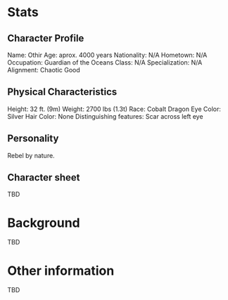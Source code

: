 <!-- TITLE: Othir The Sea Serpent -->
<!-- SUBTITLE: A quick summary of Othir The Sea Serpent -->

# Stats
## Character Profile
Name: Othir
Age: aprox. 4000 years
Nationality: N/A
Hometown: N/A
Occupation: Guardian of the Oceans
Class: N/A
Specialization: N/A
Alignment: Chaotic Good
## Physical Characteristics
Height: 32 ft. (9m)
Weight: 2700 lbs (1.3t)
Race: Cobalt Dragon
Eye Color: Silver
Hair Color: None
Distinguishing features: Scar across left eye
## Personality
Rebel by nature.
## Character sheet
TBD
# Background
TBD
# Other information
TBD
